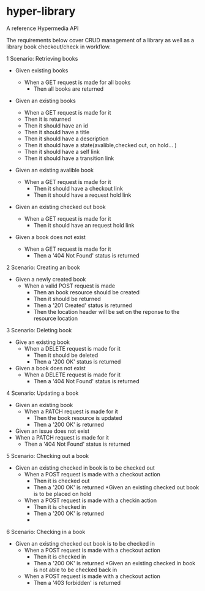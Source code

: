 hyper-library
=============

A reference Hypermedia API 

The requirements below cover CRUD management of a library as well as a library book checkout/check in workflow.

1 Scenario: Retrieving books
  * Given existing books
    * When a GET request is made for all books
      * Then all books are returned
          
  * Given an existing books
     * When a GET request is made for it
      * Then it is returned
      * Then it should have an id
      * Then it should have a title
      * Then it should have a description
      * Then it should have a state(avalible,checked out, on hold... )
      * Then it should have a self link
      * Then it should have a transition link
  * Given an existing avalible book
    * When a GET request is made for it
      * Then it should have a checkout link
      * Then it should have a request hold link
  * Given an existing checked out book
    * When a GET request is made for it
      * Then it should have an request hold link
  * Given a book does not exist
    * When a GET request is made for it
      * Then a '404 Not Found' status is returned
      
2 Scenario: Creating an book
   * Given a newly created book
     * When a valid POST request is made
        * Then an book resource should be created
        * Then it should be returned
        * Then a '201 Created' status is returned
        * Then the location header will be set on the reponse to the resource location
            
3 Scenario: Deleting book
  * Give an existing book
    * When a DELETE request is made for it
      * Then it should be deleted
       * Then a '200 OK' status is returned
  * Given a book does not exist
    * When a DELETE request is made for it
      * Then a '404 Not Found' status is returned
    
4 Scenario: Updating a book
  * Given an existing book
    * When a PATCH request is made for it
        * Then the book resource is updated
        * Then a '200 OK' is returned
  * Given an issue does not exist
   * When a PATCH request is made for it
        * Then a '404 Not Found' status is returned
    
5 Scenario: Checking out a book
  * Given an existing checked in book is to be checked out
    * When a POST request is made with a checkout action
        * Then it is checked out
        * Then a '200 OK' is returned
  *Given an existing checked out book is to be placed on hold 
    * When a POST request is made with a checkin action
        * Then it is checked in
        * Then a '200 OK' is returned
        * 
6 Scenario: Checking in a book
  * Given an existing checked out book is to be checked in
    * When a POST request is made with a checkout action
        * Then it is checked in
        * Then a '200 OK' is returned
  *Given an existing checked in book is not able to be checked back in
    * When a POST request is made with a checkout action
        * Then a '403 forbidden' is returned
